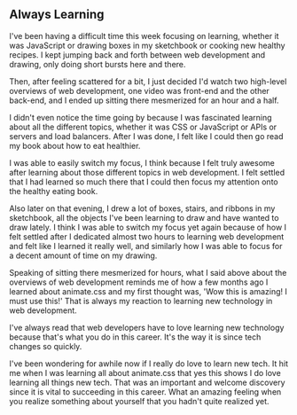 ## Always Learning

I've been having a difficult time this week focusing on learning, whether it was JavaScript or drawing boxes in my sketchbook or cooking new healthy recipes. I kept jumping back and forth between web development and drawing, only doing short bursts here and there. 

Then, after feeling scattered for a bit, I just decided I'd watch two high-level overviews of web development, one video was front-end and the other back-end, and I ended up sitting there mesmerized for an hour and a half. 

I didn't even notice the time going by because I was fascinated learning about all the different topics, whether it was CSS or JavaScript or APIs or servers and load balancers. After I was done, I felt like I could then go read my book about how to eat healthier. 

I was able to easily switch my focus, I think because I felt truly awesome after learning about those different topics in web development. I felt settled that I had learned so much there that I could then focus my attention onto the healthy eating book. 

Also later on that evening, I drew a lot of boxes, stairs, and ribbons in my sketchbook, all the objects I've been learning to draw and have wanted to draw lately. I think I was able to switch my focus yet again because of how I felt settled after I dedicated almost two hours to learning web development and felt like I learned it really well, and similarly how I was able to focus for a decent amount of time on my drawing.

Speaking of sitting there mesmerized for hours, what I said above about the overviews of web development reminds me of how a few months ago I learned about animate.css and my first thought was, 'Wow this is amazing! I must use this!' That is always my reaction to learning new technology in web development. 

I've always read that web developers have to love learning new technology because that's what you do in this career. It's the way it is since tech changes so quickly. 

I've been wondering for awhile now if I really do love to learn new tech. It hit me when I was learning all about animate.css that yes this shows I do love learning all things new tech. That was an important and welcome discovery since it is vital to succeeding in this career. What an amazing feeling when you realize something about yourself that you hadn't quite realized yet.